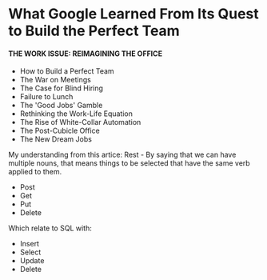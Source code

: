 # What Google Learned From Its Quest to Build the Perfect Team

#### THE WORK ISSUE: REIMAGINING THE OFFICE
* How to Build a Perfect Team
* The War on Meetings
* The Case for Blind Hiring
* Failure to Lunch
* The 'Good Jobs' Gamble
* Rethinking the Work-Life Equation
* The Rise of White-Collar Automation
* The Post-Cubicle Office
* The New Dream Jobs

My understanding from this artice: Rest - By saying that we can have multiple nouns, that means things to be selected that have the same verb applied to them.
* Post 
* Get
* Put
* Delete

Which relate to SQL with:
* Insert
* Select
* Update
* Delete